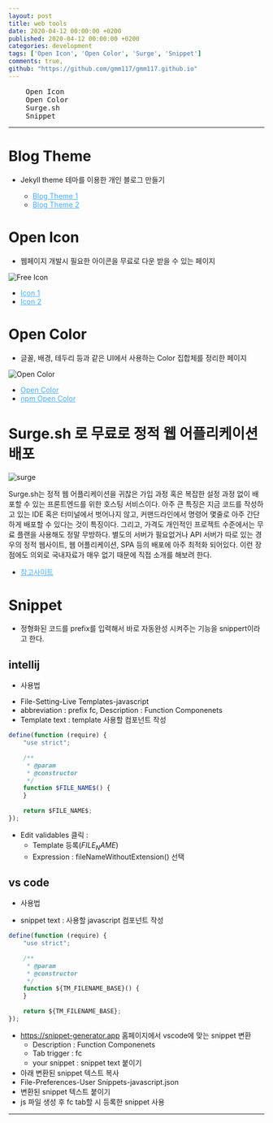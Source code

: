 ```yaml
---
layout: post
title: web tools
date: 2020-04-12 00:00:00 +0200
published: 2020-04-12 00:00:00 +0200
categories: development
tags: ['Open Icon', 'Open Color', 'Surge', 'Snippet']
comments: true,
github: "https://github.com/gmm117/gmm117.github.io"
---
```


<pre>
    Open Icon
    Open Color
    Surge.sh
    Snippet
</pre>
<!--more-->

---

# Blog Theme
- Jekyll theme 테마를 이용한 개인 블로그 만들기

  - <a href="https://theorydb.github.io/envops/2019/05/21/envops-blog-how-to-use-git/" target="_blank" style="font-size=30px; color: #4dabf7; text-decoration:underline;">Blog Theme 1</a>
  - <a href="https://theorydb.github.io/envops/2019/05/02/envops-blog-theme/#clean-blog-%ED%85%8C%EB%A7%88%EB%A5%BC-%EC%84%A0%ED%83%9D%ED%95%9C-%EC%9D%B4%EC%9C%A0" target="_blank" style="font-size=30px; color: #4dabf7; text-decoration:underline;">Blog Theme 2</a>


# Open Icon
 - 웹페이지 개발시 필요한 아이콘을 무료로 다운 받을 수 있는 페이지

![Free Icon](/assets/images/{{page.id}}/freeicon.png)
- <a href="https://www.freepik.com/popular-icons" target="_blank" style="font-size=30px; color: #4dabf7; text-decoration:underline;">Icon 1</a>
- <a href="https://simpleicons.org/" target="_blank" style="font-size=30px; color: #4dabf7; text-decoration:underline;">Icon 2</a>

# Open Color
 - 글꼴, 배경, 테두리 등과 같은 UI에서 사용하는 Color 집합체를 정리한 페이지

![Open Color](/assets/images/{{page.id}}/opencolor.png)
- <a href="https://yeun.github.io/open-color/" target="_blank" style="font-size=30px; color: #4dabf7; text-decoration:underline;">Open Color</a>
- <a href="https://www.npmjs.com/package/open-color" target="_blank" style="font-size=30px; color: #4dabf7; text-decoration:underline;">npm Open Color</a>


# Surge.sh 로 무료로 정적 웹 어플리케이션 배포
![surge](/assets/images/{{page.id}}/surge.png)

Surge.sh는 정적 웹 어플리케이션을 귀찮은 가입 과정 혹은 복잡한 설정 과정 없이 배포할 수 있는 프론트엔드를 위한 호스팅 서비스이다. 아주 큰 특징은 지금 코드를 작성하고 있는 IDE 혹은 터미널에서 벗어나지 않고, 커맨드라인에서 명령어 몇줄로 아주 간단하게 배포할 수 있다는 것이 특징이다. 그리고, 가격도 개인적인 프로젝트 수준에서는 무료 플랜을 사용해도 정말 무방하다. 별도의 서버가 필요없거나 API 서버가 따로 있는 경우의 정적 웹사이트, 웹 어플리케이션, SPA 등의 배포에 아주 최적화 되어있다. 이런 장점에도 의외로 국내자료가 매우 없기 때문에 직접 소개를 해보려 한다.

- <a href="https://hudi.kr/surge-sh-%EB%A1%9C-%EB%AC%B4%EB%A3%8C%EB%A1%9C-%EC%A0%95%EC%A0%81-%EC%9B%B9-%EC%96%B4%ED%94%8C%EB%A6%AC%EC%BC%80%EC%9D%B4%EC%85%98-%EB%B0%B0%ED%8F%AC%ED%95%98%EA%B8%B0/" target="_blank" style="font-size=30px; color: #4dabf7; text-decoration:underline;">참고사이트</a>


# Snippet
 - 정형화된 코드를 prefix를 입력해서 바로 자동완성 시켜주는 기능을 snippert이라고 한다.

## intellij
 * 사용법 
  - File-Setting-Live Templates-javascript
  - abbreviation : prefix fc, Description : Function Componenets
  - Template text : template 사용할 컴포넌트 작성

```javascript
define(function (require) {
	"use strict";
	
	/**
	 * @param 
	 * @constructor 
	 */
	function $FILE_NAME$() {
	}
	
    return $FILE_NAME$;
});
```

  - Edit validables 클릭 :
      - Template 등록($FILE_NAME$)
      - Expression : fileNameWithoutExtension() 선택

## vs code
 * 사용법 
  - snippet text : 사용할 javascript 컴포넌트 작성

```javascript
define(function (require) {
	"use strict";
	
	/**
	 * @param 
	 * @constructor 
	 */
	function ${TM_FILENAME_BASE}() {
	}
	
    return ${TM_FILENAME_BASE};
});
```
  - <a href="https://snippet-generator.app/" target="_blank" style="font-size=30px; color: #4dabf7; text-decoration:underline;">https://snippet-generator.app</a> 홈페이지에서 vscode에 맞는 snippet 변환
      - Description : Function Componenets
      - Tab trigger : fc
      - your snippet : snippet text 붙이기
  - 아래 변환된 snippet 텍스트 복사
  - File-Preferences-User Snippets-javascript.json
  - 변환된 snippet 텍스트 붙이기
  - js 파일 생성 후 fc tab할 시 등록한 snippet 사용

---
